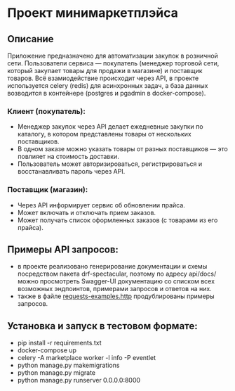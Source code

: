 # Проект минимаркетплэйса

## Описание

Приложение предназначено для автоматизации закупок в розничной сети. Пользователи сервиса — покупатель (менеджер торговой сети, который закупает товары для продажи в магазине) и поставщик товаров. Всё взамиодействие происходит через API, в проекте используется celery (redis) для асинхронных задач, а база данных возводится в контейнере (postgres и pgadmin в docker-compose).

### Клиент (покупатель):

- Менеджер закупок через API делает ежедневные закупки по каталогу, в котором представлены товары от нескольких поставщиков.
- В одном заказе можно указать товары от разных поставщиков — это повлияет на стоимость доставки.
- Пользователь может авторизироваться, регистрироваться и восстанавливать пароль через API.

### Поставщик (магазин):

- Через API информирует сервис об обновлении прайса.
- Может включать и отключать прием заказов.
- Может получать список оформленных заказов (с товарами из его прайса).

## Примеры API запросов:

- в проекте реализовано генерирование документации и схемы посредством пакета drf-spectacular, поэтому по адресу api/docs/ можно просмотреть Swagger-UI документацию со списком всех возможных эндпоинтов, примерами запросов и ответов на них.
- также в файле [requests-examples.http](https://github.com/pinocoladium/PET-MARKETPLACE/blob/main/requests-examples.http) продублированы примеры запросов.

## Установка и запуск в тестовом формате:

- pip install -r requirements.txt
- docker-compose up
- celery -A marketplace worker -l info -P eventlet
- python manage.py makemigrations
- python manage.py migrate
- python manage.py runserver 0.0.0.0:8000
